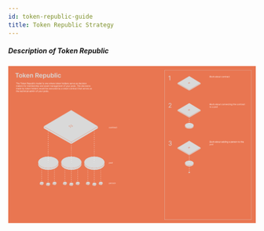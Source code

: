 ```yaml
---
id: token-republic-guide
title: Token Republic Strategy
---
```


##### Description of Token Republic

![Token Republic](./img/token-republic.png)